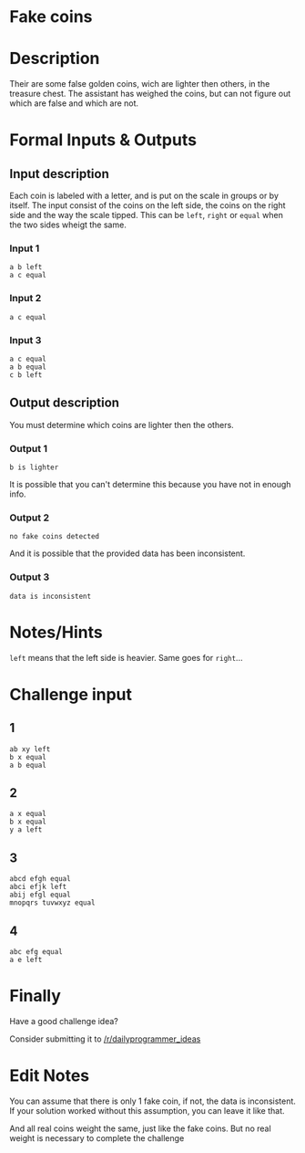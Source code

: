 # Fake coins
<div class="md"><h1>Description</h1>
<p>Their are some false golden coins, wich are lighter then others, in the treasure chest. The assistant has weighed the coins, but can not figure out which are false and which are not.</p>
<h1>Formal Inputs &amp; Outputs</h1>
<h2>Input description</h2>
<p>Each coin is labeled with a letter, and is put on the scale in groups or by itself.
The input consist of the coins on the left side, the coins on the right side and the way the scale tipped. This can be <code>left</code>, <code>right</code> or <code>equal</code> when the two sides wheigt the same. </p>
<h3>Input 1</h3>
<pre><code>a b left
a c equal
</code></pre>
<h3>Input 2</h3>
<pre><code>a c equal
</code></pre>
<h3>Input 3</h3>
<pre><code>a c equal
a b equal
c b left
</code></pre>
<h2>Output description</h2>
<p>You must determine which coins are lighter then the others.</p>
<h3>Output 1</h3>
<pre><code>b is lighter
</code></pre>
<p>It is possible that you can't determine this because you have not in enough info.</p>
<h3>Output 2</h3>
<pre><code>no fake coins detected
</code></pre>
<p>And it is possible that the provided data has been inconsistent.</p>
<h3>Output 3</h3>
<pre><code>data is inconsistent
</code></pre>
<h1>Notes/Hints</h1>
<p><code>left</code> means that the left side is heavier. Same goes for <code>right</code>...</p>
<h1>Challenge input</h1>
<h2>1</h2>
<pre><code>ab xy left
b x equal
a b equal
</code></pre>
<h2>2</h2>
<pre><code>a x equal
b x equal
y a left
</code></pre>
<h2>3</h2>
<pre><code>abcd efgh equal
abci efjk left
abij efgl equal
mnopqrs tuvwxyz equal
</code></pre>
<h2>4</h2>
<pre><code>abc efg equal
a e left
</code></pre>
<h1>Finally</h1>
<p>Have a good challenge idea?</p>
<p>Consider submitting it to <a href="/r/dailyprogrammer_ideas">/r/dailyprogrammer_ideas</a></p>
<h1>Edit Notes</h1>
<p>You can assume that there is only 1 fake coin, if not, the data is inconsistent.
If your solution worked without this assumption, you can leave it like that.</p>
<p>And all real coins weight the same, just like the fake coins. But no real weight is necessary to complete the challenge</p>
</div>

